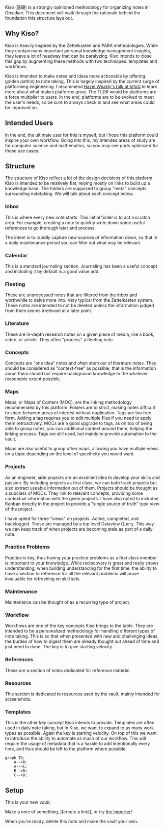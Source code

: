 Kiso (基礎) is a strongly opinioned methodology for organizing notes in Obsidian. This document will walk through the rationale behind the foundation this structure lays out.

## Why Kiso?

Kiso is heavily inspired by the Zettelkasten and PARA methodologies. While they contain many important personal knowledge management insights, they leave a lot of headway that can be paralyzing. Kiso intends to close this gap by augmenting these methods with two techniques: templates and workflows.

Kiso is intended to make notes and ideas more actionable by offering golden path(s) to note taking. This is largely inspired by the current surge of platforming engineering. I recommend [Hazel Weakly's talk at InfoQ](https://www.infoq.com/presentations/platforms-social-engineering/) to learn more about what makes platforms great. The TLDR would be platforms are a force multiplier to users. In the end, platforms are to be evolved to meet the user's needs, so be sure to always check in and see what areas could be improved on.

## Intended Users

In the end, the ultimate user for this is myself, but I hope this platform could inspire your own workflow. Going into this, my intended areas of study are for computer science and mathematics, so you may see parts optimized for those use cases.

## Structure 

The structure of Kiso reflect a lot of the design decisions of this platform. Kiso is intended to be relatively flat, relying mostly on links to build up a knowledge base. The folders are supposed to group "meta" concepts surrounding notetaking. We will talk about each concept below.

### Inbox

This is where every new note starts. This initial folder is to act a scratch area. For example, creating a note to quickly write down some useful references to go thorough later and process. 

The intent is to rapidly capture new sources of information down, so that in a daily maintenance period you can filter out what may be relevant.

### Calendar 

This is a standard journaling section. Journaling has been a useful concept and including it by default is a good value add.

### Fleeting

These are unprocessed notes that are filtered from the inbox and worthwhile to delve more into. Very typical from the Zettelkasten system. These notes are intended to not be deleted unless the information judged from them seems irrelevant at a later point. 

### Literature 

These are in-depth research notes on a given piece of media, like a book, video, or article. They often "process" a fleeting note. 

### Concepts

Concepts are "one idea" notes and often stem out of literature notes. They should be considered as "context-free" as possible, that is the information about them should not require background knowledge to the whatever reasonable extent possible.

### Maps

Maps, or Maps of Content (MOC), are the linking methodology recommended by this platform. Folders are to strict, making notes difficult to share between areas of interest without duplication. Tags are too free form. Adding a tag requires you to edit multiple files if you need to apply them retroactively. MOCs are a good upgrade to tags, as on top of being able to group notes, you can additional context around them, helping the linking process. Tags are still used, but mainly to provide automation to the vault.

Maps are also useful to group other maps, allowing you have multiple views on a topic depending on the level of specificity you would want.

### Projects

As an engineer, side projects are an excellent idea to develop your skills and passion. By including projects as first class, we can both track projects but also extract useable information out of them. Projects should be thought as a subclass of MOCs. They link to relevant concepts, providing some contextual information with the given projects. I have also opted to included Kanban directly in the project to provide a "single source of truth" type view of the project.

I have opted for three "views" on projects. Active, completed, and backlogged. These are managed by a top level Dataview Query. This way we can keep track of when projects are becoming stale as part of a daily note.

### Practice Problems

Practice is key, thus having your practice problems as a first class member is important to your knowledge. While rediscovery is great and really shows understanding, when building understanding for the first time, the ability to have a section to reference for all the relevant problems will prove invaluable for refreshing on skill sets.

### Maintenance

Maintenance can be thought of as a recurring type of project. 


### Workflow

Workflows are one of the key concepts Kiso brings to the table. They are intended to be a personalized methodology for handling different types of note taking. This is so that when presented with new and challenging ideas, the burden of how to digest them are already thought out ahead of time and just need to done. The key is to give starting velocity.

### References

These are a section of notes dedicated for reference material.

### Resources

This section is dedicated to resources used by the vault, mainly intended for screenshots.

### Templates

This is the other key concept Kiso intends to provide. Templates are often used in daily note taking, but in Kiso, we want to expand to as many work types as possible. Again the key is starting velocity. On top of this we want to introduce the ability to automate as much of our workflow. This will require the usage of metadata that is a hassle to add intentionally every time, and thus should be left to the platform where possible. 


```mermaid
graph TD;
    A-->B;
    A-->C;
    B-->D;
    C-->D;
```
## Setup 




This is your new *vault*.

Make a note of something, [[create a link]], or try [the Importer](https://help.obsidian.md/Plugins/Importer)!

When you're ready, delete this note and make the vault your own.